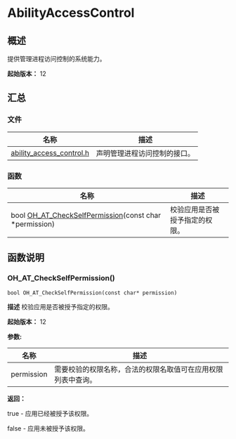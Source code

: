 # AbilityAccessControl


## 概述

提供管理进程访问控制的系统能力。

**起始版本：** 12


## 汇总


### 文件

| 名称 | 描述 | 
| -------- | -------- |
| [ability_access_control.h](ability__access__control_8h.md) | 声明管理进程访问控制的接口。  | 


### 函数

| 名称 | 描述 | 
| -------- | -------- |
| bool [OH_AT_CheckSelfPermission](#oh_at_checkselfpermission)(const char \*permission) | 校验应用是否被授予指定的权限。  | 


## 函数说明


### OH_AT_CheckSelfPermission()

```
bool OH_AT_CheckSelfPermission(const char* permission)
```
**描述**
校验应用是否被授予指定的权限。

**起始版本：** 12

**参数:**

| 名称 | 描述 | 
| -------- | -------- |
| permission | 需要校验的权限名称，合法的权限名取值可在应用权限列表中查询。  | 

**返回：**

true - 应用已经被授予该权限。 

false - 应用未被授予该权限。
